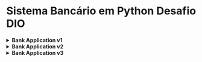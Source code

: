 # Sistema Bancário em Python Desafio DIO

<details>
  <summary><b>Bank Application v1</b></summary>

# Bank Application v1

Este projeto é uma aplicação bancária simples desenvolvida em **Python**, com foco em operações básicas para um único usuário.  
A versão 1 implementa as seguintes funcionalidades:

---

## Funcionalidades

### Depósito
- Permite ao usuário realizar depósitos de valores positivos, que são registrados no extrato.

### Saque
- O usuário pode realizar até **3 saques diários**, com limite máximo de **R$ 500,00** por saque.  
- Caso o limite diário seja excedido, é oferecida a opção de saque adicional com uma taxa extra de **R$ 0,50**.  
- Saques só são permitidos se houver saldo suficiente e o valor for positivo.

### Extrato
- Exibe todas as movimentações (depósitos e saques) realizadas, mostrando o saldo atual.  
- Se não houver movimentações, informa ao usuário.

---

## Regras de Negócio
- Apenas valores **positivos** e com até **duas casas decimais** são aceitos para depósito e saque.  
- O sistema trabalha com apenas **um usuário**, sem necessidade de agência ou número de conta.  
- Todas as operações são registradas em **memória** (não há persistência em banco de dados).

---

## Estrutura do Código
- Utiliza o módulo **decimal** para garantir precisão nos valores monetários.  
- Funções separadas para cada operação: **depósito, saque, extrato e validação de valores**.  
- Interface simples via terminal, com **menu interativo**.

---

## Testes
- Testes automatizados com **pytest** garantem o funcionamento correto das operações de depósito e saque, incluindo casos de erro e validação de regras.  

---

**Bank Application v1** é uma base sólida para evoluir o sistema, permitindo futuras melhorias como múltiplos usuários, persistência de dados e interface gráfica.

</details>

<details>
  <summary><b>Bank Application v2</b></summary>

# Bank Application v2

Esta versão aprimora a aplicação bancária simples desenvolvida em **Python**, trazendo novas regras, persistência de dados e correções importantes em relação à **v1**.  
Agora o sistema mantém o histórico mesmo após reiniciar, calcula dinamicamente os limites de operações e garante estabilidade em todas as funções.

---

## Novidades da v2

- Implementado cálculo dinâmico de operações diárias com `operacoes_diarias_totais()` que considera `transacao_plus`.
- Persistência em **JSON** (`state.json`) para salvar e carregar saldo, extrato e contadores de forma confiável.
- Correção crítica no carregamento do `extrato`: sempre inicializado como **lista mutável**, evitando erros em `.append()`.
- Função `carregar_dados_de_entrada()` agora atualiza diretamente as variáveis globais (`saldo`, `extrato`, `numero_operacoes`, etc.).
- Incremento de `numero_operacoes` revisado em `depositar`, `sacar` e `exibir_extrato`.
- Registro adicional no extrato para operações especiais:
  - `Transação Plus` (expansão do limite de operações por R$ 0,50).
  - `Saque Plus` (saque além do limite diário de 3 operações, também com taxa de R$ 0,50).
  - `Exibir Extrato` (consulta registrada no histórico).
- Padronização de funções (`limpar_tela`, `formatar_brl`, `checar_valor`) e nomes de variáveis (`valor_sacar_plus`, `valor_transacao_plus`).

---

## Funcionalidades

### Depósito
- Permite ao usuário realizar depósitos de valores positivos, registrados no extrato e salvos em JSON.
- Valida entradas com até duas casas decimais.

### Saque
- O usuário pode realizar até **3 saques diários**, com limite máximo de **R$ 500,00** por saque.
- Se o limite de saques for atingido, é oferecido o `Saque Plus` com taxa de **R$ 0,50**.
- Caso o valor seja maior que o saldo, o saque é recusado.

### Transações diárias
- O sistema limita a **10 operações diárias**, mas o usuário pode comprar uma `Transação Plus` por **R$ 0,50**, aumentando esse limite.
- As operações válidas que contam para o limite incluem depósito, saque e consulta ao extrato.

### Extrato
- Exibe todas as movimentações registradas (`Depósito`, `Saque`, `Saque Plus`, `Transação Plus`, `Exibir Extrato`).
- Informa o saldo atual, número de operações realizadas e número de saques feitos.
- Se não houver movimentações, informa ao usuário.

---

## Regras de Negócio
- Apenas valores **positivos** e com até duas casas decimais são aceitos para depósito e saque.
- O sistema funciona para **um único usuário** (não há múltiplas contas).
- Todas as operações são registradas em **JSON** para garantir histórico após reinício.
- Consultar o extrato também conta como uma operação diária.

---

## Estrutura do Código
- Uso de `Decimal` para precisão monetária.
- Funções principais:
  - `depositar(valor)`
  - `sacar(valor)`
  - `exibir_extrato()`
  - `registrar_operações(opcao)`
  - `transacao_alem_limite_diario()`
  - `sacar_alem_limite_diario(valor)`
- Funções auxiliares:
  - `carregar_dados_de_entrada()` (atualiza globais)
  - `armazenar_dados_de_saida()`
  - `limpar_tela()`
  - `formatar_brl(valor)`
  - `tem_duas_casas(valor)`
  - `checar_valor(mensagem)`
- Menu interativo via terminal.

---

**Bank Application v2** traz robustez, persistência e flexibilidade ao sistema, preparando o terreno para futuras melhorias como suporte a múltiplos usuários e banco de dados.

</details>


<details>
  <summary><b>Bank Application v3</b></summary>

em breve

</details>
